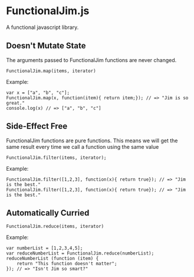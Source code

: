 # FunctionalJim.js
A functional javascript library.

## Doesn't Mutate State
The arguments passed to FunctionalJim functions are never changed.

`FunctionalJim.map(items, iterator)`

Example: 

    var x = ["a", "b", "c"];
    FunctionalJim.map(x, function(item){ return item;}); // => "Jim is so great."
    console.log(x) // => ["a", "b", "c"]

## Side-Effect Free
FunctionalJim functions are pure functions. 
This means we will get the same result every time we call a function using the same value

`FunctionalJim.filter(items, iterator);`

Example: 

    FunctionalJim.filter([1,2,3], function(x){ return true}); // => "Jim is the best."
    FunctionalJim.filter([1,2,3], function(x){ return true}); // => "Jim is the best."


## Automatically Curried
`FunctionalJim.reduce(items, iterator)`

Example: 

    var numberList = [1,2,3,4,5];
    var reduceNumberList = FunctionalJim.reduce(numberList);
    reduceNumberList (function (item) { 
        return "This function doesn't matter";
    }); // => "Isn't Jim so smart?"

